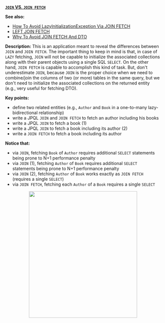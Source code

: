 **[`JOIN` VS. `JOIN FETCH`](https://github.com/AnghelLeonard/Hibernate-SpringBoot/tree/master/HibernateSpringBootJoinVSJoinFetch)**

**See also:**
- [How To Avoid LazyInitializationException Via JOIN FETCH](https://github.com/AnghelLeonard/Hibernate-SpringBoot/tree/master/HibernateSpringBootJoinFetch)
- [LEFT JOIN FETCH](https://github.com/AnghelLeonard/Hibernate-SpringBoot/tree/master/HibernateSpringBootLeftJoinFetch)
- [Why To Avoid JOIN FETCH And DTO](https://github.com/AnghelLeonard/Hibernate-SpringBoot/tree/master/HibernateSpringBootDtoViaJoinFetch)
     
**Description:** This is an application meant to reveal the differences between `JOIN` and `JOIN FETCH`. The important thing to keep in mind is that, in case of `LAZY` fetching, `JOIN` will not be capable to initialize the associated collections along with their parent objects using a single SQL `SELECT`.  On the other hand, `JOIN FETCH` is capable to accomplish this kind of task. But, don't underestimate `JOIN`, because `JOIN` is the proper choice when we need to combine/join the columns of two (or more) tables in the same query, but we don't need to initialize the associated collections on the returned entity (e.g., very useful for fetching DTO).

**Key points:**
- define two related entities (e.g., `Author` and `Book` in a one-to-many lazy-bidirectional relationship)
- write a JPQL `JOIN` and `JOIN FETCH` to fetch an author including his books
- write a JPQL `JOIN` to fetch a book (1)
- write a JPQL `JOIN` to fetch a book including its author (2)
- write a `JOIN FETCH` to fetch a book including its author
     
**Notice that:**
- via `JOIN`, fetching `Book` of `Author` requires additional `SELECT` statements being prone to N+1 performance penalty
- via `JOIN` (1), fetching `Author` of `Book` requires additional `SELECT` statements being prone to N+1 performance penalty
- via `JOIN` (2), fetching `Author` of `Book` works exactly as `JOIN FETCH` (requires a single `SELECT`)
- via `JOIN FETCH`, fetching each `Author` of a `Book` requires a single `SELECT`

<a href="https://leanpub.com/java-persistence-performance-illustrated-guide"><p align="center"><img src="https://github.com/AnghelLeonard/Hibernate-SpringBoot/blob/master/Java%20Persistence%20Performance%20Illustrated%20Guide.jpg" height="410" width="350"/></p></a>
